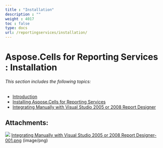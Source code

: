 ```yaml
---
title : "Installation" 
description : "" 
weight : 4017 
toc : false
type: docs
url: /reportingservices/installation/
---
```


# Aspose.Cells for Reporting Services : Installation


###### This section includes the following topics:  

*   [Introduction](https://docs2.aspose.com/cells/reportingservices/installation/introduction)
*   [Installing Aspose.Cells for Reporting Services](https://docs2.aspose.com/cells/reportingservices/installation/installing/)
*   [Integrating Manually with Visual Studio 2005 or 2008 Report Designer](https://docs2.aspose.com/cells/reportingservices/installation/integrating+manually+with+visual+studio+2005+or+2008+report+designer)

## Attachments:

![](https://docs2.aspose.com/cells/reportingservices/images/icons/bullet_blue.gif) [Integrating Manually with Visual Studio 2005 or 2008 Report Designer-001.png](https://docs2.aspose.com/cells/reportingservices/attachments/6094909/6193431.png) (image/png)  


